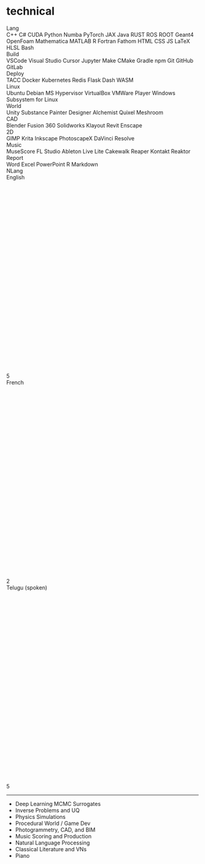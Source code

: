 <!---this file is generated from skills.csv -->


# <i class="fa fa-tasks" aria-hidden="true"></i> technical


<div class="skill_Lang" id="skill" markdown="1">
<div class="skill_title" markdown="1">
Lang
</div>
<div class="skill_list" markdown="1">
<span>C++</span>
<span>C#</span>
<span>CUDA</span>
<span>Python</span>
<span>Numba</span>
<span>PyTorch</span>
<span>JAX</span>
<span>Java</span>
<span>RUST</span>
<span>ROS</span>
<span>ROOT</span>
<span>Geant4</span>
<span>OpenFoam</span>
<span>Mathematica</span>
<span>MATLAB</span>
<span>R</span>
<span>Fortran</span>
<span>Fathom</span>
<span>HTML</span>
<span>CSS</span>
<span>JS</span>
<span>LaTeX</span>
<span>HLSL</span>
<span>Bash</span>
</div>
</div>


<div class="skill_Build" id="skill" markdown="1">
<div class="skill_title" markdown="1">
Build
</div>
<div class="skill_list" markdown="1">
<span>VSCode</span>
<span>Visual Studio</span>
<span>Cursor</span>
<span>Jupyter</span>
<span>Make</span>
<span>CMake</span>
<span>Gradle</span>
<span>npm</span>
<span>Git</span>
<span>GitHub</span>
<span>GitLab</span>
</div>
</div>


<div class="skill_Deploy" id="skill" markdown="1">
<div class="skill_title" markdown="1">
Deploy
</div>
<div class="skill_list" markdown="1">
<span>TACC</span>
<span>Docker</span>
<span>Kubernetes</span>
<span>Redis</span>
<span>Flask</span>
<span>Dash</span>
<span>WASM</span>
</div>
</div>


<div class="skill_Linux" id="skill" markdown="1">
<div class="skill_title" markdown="1">
Linux
</div>
<div class="skill_list" markdown="1">
<span>Ubuntu</span>
<span>Debian</span>
<span>MS Hypervisor</span>
<span>VirtualBox</span>
<span>VMWare Player</span>
<span>Windows Subsystem for Linux</span>
</div>
</div>


<div class="skill_World" id="skill" markdown="1">
<div class="skill_title" markdown="1">
World
</div>
<div class="skill_list" markdown="1">
<span>Unity</span>
<span>Substance Painter</span>
<span>Designer</span>
<span>Alchemist</span>
<span>Quixel</span>
<span>Meshroom</span>
</div>
</div>


<div class="skill_CAD" id="skill" markdown="1">
<div class="skill_title" markdown="1">
CAD
</div>
<div class="skill_list" markdown="1">
<span>Blender</span>
<span>Fusion 360</span>
<span>Solidworks</span>
<span>Klayout</span>
<span>Revit</span>
<span>Enscape</span>
</div>
</div>


<div class="skill_2D" id="skill" markdown="1">
<div class="skill_title" markdown="1">
2D
</div>
<div class="skill_list" markdown="1">
<span>GIMP</span>
<span>Krita</span>
<span>Inkscape</span>
<span>PhotoscapeX</span>
<span>DaVinci Resolve</span>
</div>
</div>


<div class="skill_Music" id="skill" markdown="1">
<div class="skill_title" markdown="1">
Music
</div>
<div class="skill_list" markdown="1">
<span>MuseScore</span>
<span>FL Studio</span>
<span>Ableton Live Lite</span>
<span>Cakewalk</span>
<span>Reaper</span>
<span>Kontakt</span>
<span>Reaktor</span>
</div>
</div>


<div class="skill_Report" id="skill" markdown="1">
<div class="skill_title" markdown="1">
Report
</div>
<div class="skill_list" markdown="1">
<span>Word</span>
<span>Excel</span>
<span>PowerPoint</span>
<span>R Markdown</span>
</div>
</div>


<div class="skill_NLang" id="skill" markdown="1">
<div class="skill_title" markdown="1">
NLang
</div>
<div class="skill_list" markdown="1">
<span>English
<span class="radial-bar"><radial-progress-bar 
	role="progressbar"
	aria-label="Arbitrary progress meter"
	style="--progress: 0"
>
<div class="ring_ct" >
	<svg viewbox="0 0 100 100" class="image" style="stroke-dasharray:45 11.54;" >
			<circle class="ring track"></circle>
			<circle class="ring progress" pathLength="100"></circle>
	</svg>
</div>
<div class="label">5</div>
</radial-progress-bar>
</span>
</span>
<span>French
<span class="radial-bar"><radial-progress-bar 
	role="progressbar"
	aria-label="Arbitrary progress meter"
	style="--progress: 60"
>
<div class="ring_ct" >
	<svg viewbox="0 0 100 100" class="image" style="stroke-dasharray:45 11.54;" >
			<circle class="ring track"></circle>
			<circle class="ring progress" pathLength="100"></circle>
	</svg>
</div>
<div class="label">2</div>
</radial-progress-bar>
</span>
</span>
<span>Telugu (spoken)
<span class="radial-bar"><radial-progress-bar 
	role="progressbar"
	aria-label="Arbitrary progress meter"
	style="--progress: 0"
>
<div class="ring_ct" >
	<svg viewbox="0 0 100 100" class="image" style="stroke-dasharray:45 11.54;" >
			<circle class="ring track"></circle>
			<circle class="ring progress" pathLength="100"></circle>
	</svg>
</div>
<div class="label">5</div>
</radial-progress-bar>
</span>
</span>
</div>
</div>


<hr>

<div class="interests" markdown="1"> 

- Deep Learning MCMC Surrogates
- Inverse Problems and UQ
- Physics Simulations
- Procedural World / Game Dev
- Photogrammetry, CAD, and BIM
- Music Scoring and Production
- Natural Language Processing
- Classical Literature and VNs
- Piano

</div>
